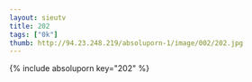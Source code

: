 ```yaml
--- 
layout: sieutv
title: 202
tags: ["0k"]
thumb: http://94.23.248.219/absoluporn-1/image/002/202.jpg
---
```

{% include absoluporn key="202" %} 
